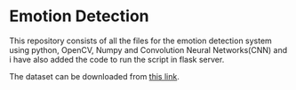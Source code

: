 # Emotion Detection

This repository consists of all the files for the emotion detection system using python, OpenCV, Numpy and Convolution Neural Networks(CNN) and i have also added the code to run the script in flask server.

The dataset can be downloaded from [this link](https://drive.google.com/drive/folders/1bCFKTkmItIZl73YNUq5QXppLpIdmTgUv?usp=sharing).
